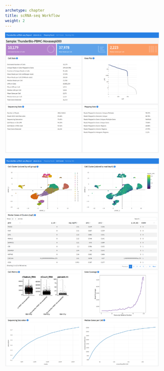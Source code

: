 ```yaml
---
archetype: chapter
title: scRNA-seq Workflow
weight: 2
---
```


![](ThunderBio-scRNA-seq-Report.p1.png)

![](ThunderBio-scRNA-seq-Report.p2.png)
